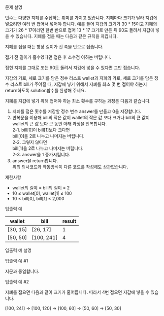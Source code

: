 문제 설명

민수는 다양한 지폐를 수집하는 취미를 가지고 있습니다. 지폐마다 크기가 달라 지갑에 넣으려면 여러 번 접어서 넣어야 합니다. 예를 들어 지갑의 크기가 30 * 15이고 지폐의 크기가 26 * 17이라면 한번 반으로 접어 13 * 17 크기로 만든 뒤 90도 돌려서 지갑에 넣을 수 있습니다. 지폐를 접을 때는 다음과 같은 규칙을 지킵니다.

지폐를 접을 때는 항상 길이가 긴 쪽을 반으로 접습니다.

접기 전 길이가 홀수였다면 접은 후 소수점 이하는 버립니다.

접힌 지폐를 그대로 또는 90도 돌려서 지갑에 넣을 수 있다면 그만 접습니다.

지갑의 가로, 세로 크기를 담은 정수 리스트 wallet과 지폐의 가로, 세로 크기를 담은 정수 리스트 bill가 주어질 때, 지갑에 넣기 위해서 지폐를 최소 몇 번 접어야 하는지 return하도록 solution함수를 완성해 주세요.

지폐를 지갑에 넣기 위해 접어야 하는 최소 횟수를 구하는 과정은 다음과 같습니다.

1. 지폐를 접은 횟수를 저장할 정수 변수 answer를 만들고 0을 저장합니다.
2. 반복문을 이용해 bill의 작은 값이 wallet의 작은 값 보다 크거나 bill의 큰 값이 wallet의 큰 값 보다 큰 동안 아래 과정을 반복합니다.  
   2-1. bill[0]이 bill[1]보다 크다면  
   bill[0]을 2로 나누고 나머지는 버립니다.  
   2-2. 그렇지 않다면  
   bill[1]을 2로 나누고 나머지는 버립니다.  
   2-3. answer을 1 증가시킵니다.  
3. answer을 return합니다.  
   위의 의사코드와 작동방식이 다른 코드를 작성해도 상관없습니다.  
   
제한사항
- wallet의 길이 = bill의 길이 = 2
- 10 ≤ wallet[0], wallet[1] ≤ 100
- 10 ≤ bill[0], bill[1] ≤ 2,000

입출력 예

| wallet   | bill       | result |
|----------|------------|--------|
| [30, 15] | [26, 17]   | 1      |
| [50, 50] | [100, 241] | 4      |

입출력 예 설명

입출력 예 #1

지문과 동일합니다.

입출력 예 #2

지폐를 접으면 다음과 같이 크기가 줄어듭니다. 따라서 4번 접으면 지갑에 넣을 수 있습니다.

[100, 241] -> [100, 120] -> [100, 60] -> [50, 60] -> [50, 30]
